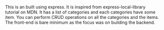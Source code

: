 This is an built using express. It is inspired from express-local-library tutorial on MDN. It has a list of categories and each categories have some item. You can perform CRUD operations on all the categories and the items. 
The front-end is bare minimum as the focus was on building the  backend.
